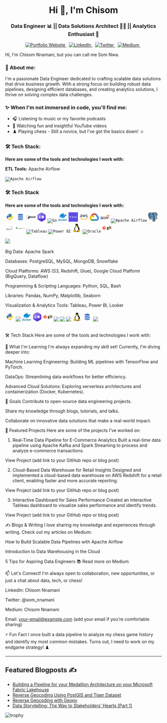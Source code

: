 <h1 align="center">Hi 👋, I'm Chisom</h1>
<h3 align="center">Data Engineer 📊 || Data Solutions Architect 👨‍💻 || Analytics Enthusiast 🐳 </h3>

<p align="center">
  <a href="https://chisom-nnamani.netlify.app">
    <img src="https://img.shields.io/badge/portfolio-%23CCFF33.svg?&style=for-the-badge&logo=netlify&logoColor=black" alt="Portfolio Website" />
  </a>&nbsp;
  <a href="https://www.linkedin.com/in/chisom-nnamani/">
    <img src="https://img.shields.io/badge/linkedin-%230077B5.svg?&style=for-the-badge&logo=linkedin&logoColor=white" alt="LinkedIn" />
  </a>&nbsp;
  <a href="https://mobile.twitter.com/som_nnamani">
    <img src="https://img.shields.io/badge/twitter-%231DA1F2.svg?&style=for-the-badge&logo=twitter&logoColor=white" alt="Twitter" />
  </a>&nbsp;
  <a href="https://medium.com/@chisomnnamani">
    <img src="https://img.shields.io/badge/medium-%23D2B48C.svg?&style=for-the-badge&logo=medium&logoColor=black" alt="Medium" />
  </a>&nbsp;
</p>

Hi, I'm Chisom Nnamani, but you can call me Som Nwa.

### 🚀 About me:

I'm a passionate Data Engineer dedicated to crafting scalable data solutions that drive business growth. With a strong focus on building robust data pipelines, designing efficient databases, and creating analytics solutions, I thrive on solving complex data challenges.

### ✨ When I'm not immersed in code, you'll find me:
- 🎧 Listening to music or my favorite podcasts
- 🎥 Watching fun and insightful YouTube videos
- ♟️ Playing chess - Still a novice, but I’ve got the basics down! ☺️


### 🛠️ Tech Stack:
**Here are some of the tools and technologies I work with:**

**ETL Tools:** Apache Airflow

<code><img height="30" src="https://raw.githubusercontent.com/github/explore/80688e429a7d4ef2fca1e82350fe8e3517d3494d/topics/airflow/airflow.png" alt="Apache Airflow"></code>
### 🛠️ Tech Stack
**Here are some of the tools and technologies I work with:**

<code><img height="30" src="https://raw.githubusercontent.com/github/explore/80688e429a7d4ef2fca1e82350fe8e3517d3494d/topics/python/python.png" alt="Python"></code>
<code><img height="30" src="https://raw.githubusercontent.com/github/explore/80688e429a7d4ef2fca1e82350fe8e3517d3494d/topics/sql/sql.png" alt="SQL"></code>
<code><img height="30" src="https://raw.githubusercontent.com/github/explore/80688e429a7d4ef2fca1e82350fe8e3517d3494d/topics/bash/bash.png" alt="Bash"></code>
<code><img height="30" src="https://raw.githubusercontent.com/github/explore/80688e429a7d4ef2fca1e82350fe8e3517d3494d/topics/csharp/csharp.png" alt="C#"></code>
<code><img height="30" src="https://i2.wp.com/hypi.io/wp-content/uploads/2020/07/5da6137a51a426ffcbfdca45_Golang.jpeg?fit=1200%2C800&ssl=1" alt="Go"></code>
<code><img height="30" src="https://raw.githubusercontent.com/github/explore/80688e429a7d4ef2fca1e82350fe8e3517d3494d/topics/docker/docker.png" alt="Docker"></code>
<code><img height="30" src="https://raw.githubusercontent.com/github/explore/80688e429a7d4ef2fca1e82350fe8e3517d3494d/topics/terraform/terraform.png" alt="Terraform"></code>
<code><img height="30" src="https://raw.githubusercontent.com/github/explore/80688e429a7d4ef2fca1e82350fe8e3517d3494d/topics/aws/aws.png" alt="AWS"></code>
<code><img height="30" src="https://raw.githubusercontent.com/github/explore/80688e429a7d4ef2fca1e82350fe8e3517d3494d/topics/google-cloud/google-cloud.png" alt="Google Cloud"></code>
<code><img height="30" src="https://raw.githubusercontent.com/github/explore/80688e429a7d4ef2fca1e82350fe8e3517d3494d/topics/spark/spark.png" alt="Apache Spark"></code>
<code><img height="30" src="https://raw.githubusercontent.com/github/explore/80688e429a7d4ef2fca1e82350fe8e3517d3494d/topics/airflow/airflow.png" alt="Apache Airflow"></code>
<code><img height="30" src="https://raw.githubusercontent.com/github/explore/80688e429a7d4ef2fca1e82350fe8e3517d3494d/topics/postgresql/postgresql.png" alt="PostgreSQL"></code>
<code><img height="30" src="https://raw.githubusercontent.com/github/explore/80688e429a7d4ef2fca1e82350fe8e3517d3494d/topics/mysql/mysql.png" alt="MySQL"></code>
<code><img height="30" src="https://raw.githubusercontent.com/github/explore/80688e429a7d4ef2fca1e82350fe8e3517d3494d/topics/mongodb/mongodb.png" alt="MongoDB"></code>
<code><img height="30" src="https://raw.githubusercontent.com/github/explore/80688e429a7d4ef2fca1e82350fe8e3517d3494d/topics/tableau/tableau.png" alt="Tableau"></code>
<code><img height="30" src="https://raw.githubusercontent.com/github/explore/80688e429a7d4ef2fca1e82350fe8e3517d3494d/topics/powerbi/powerbi.png" alt="Power BI"></code>
<code><img height="30" src="https://raw.githubusercontent.com/github/explore/80688e429a7d4ef2fca1e82350fe8e3517d3494d/topics/linux/linux.png" alt="Linux"></code>
<code><img height="30" src="https://cdn4.iconfinder.com/data/icons/flat-brand-logo-2/512/oracle-512.png" alt="Oracle"></code>
<code><img height="30" src="https://raw.githubusercontent.com/github/explore/80688e429a7d4ef2fca1e82350fe8e3517d3494d/topics/git/git.png" alt="Git"></code>

<code><img height="30" src="https://avatars.githubusercontent.com/u/33643075?s=280&v=4"></code>

Big Data: Apache Spark

Databases: PostgreSQL, MySQL, MongoDB, Snowflake

Cloud Platforms: AWS (S3, Redshift, Glue), Google Cloud Platform (BigQuery, Dataflow)

Programming & Scripting
Languages: Python, SQL, Bash

Libraries: Pandas, NumPy, Matplotlib, Seaborn

Visualization & Analytics
Tools: Tableau, Power BI, Looker

<code><img height="30" src="https://raw.githubusercontent.com/github/explore/80688e429a7d4ef2fca1e82350fe8e3517d3494d/topics/python/python.png"></code>
<code><img height="30" src="https://i2.wp.com/hypi.io/wp-content/uploads/2020/07/5da6137a51a426ffcbfdca45_Golang.jpeg?fit=1200%2C800&ssl=1"></code>
<code><img height="30" src="https://raw.githubusercontent.com/github/explore/80688e429a7d4ef2fca1e82350fe8e3517d3494d/topics/docker/docker.png"></code>
<code><img height="30" src="https://raw.githubusercontent.com/github/explore/80688e429a7d4ef2fca1e82350fe8e3517d3494d/topics/csharp/csharp.png"></code>
<code><img height="30" src="https://raw.githubusercontent.com/github/explore/80688e429a7d4ef2fca1e82350fe8e3517d3494d/topics/git/git.png"></code>
<code><img height="30" src="https://is3-ssl.mzstatic.com/image/thumb/Purple114/v4/a6/a0/05/a6a0054d-9c72-f9c9-9a98-2f871a2b159d/source/512x512bb.jpg"></code>
<code><img height="30" src="https://avatars.githubusercontent.com/u/33643075?s=280&v=4"></code>
<code><img height="30" src="https://cdn4.iconfinder.com/data/icons/flat-brand-logo-2/512/oracle-512.png"></code>
<code><img height="30" src="https://raw.githubusercontent.com/github/explore/80688e429a7d4ef2fca1e82350fe8e3517d3494d/topics/linux/linux.png"></code>
<code><img height="30" src="https://raw.githubusercontent.com/github/explore/80688e429a7d4ef2fca1e82350fe8e3517d3494d/topics/sql/sql.png"></code>
<code><img height="30" src="https://miro.medium.com/max/682/0*60Wj8lmsW8ABqkYt.png"></code>
<br>
<br>


🛠️ Tech Stack
Here are some of the tools and technologies I work with:




🌱 What I'm Learning
I'm always expanding my skill set! Currently, I'm diving deeper into:

Machine Learning Engineering: Building ML pipelines with TensorFlow and PyTorch.

DataOps: Streamlining data workflows for better efficiency.

Advanced Cloud Solutions: Exploring serverless architectures and containerization (Docker, Kubernetes).

🎯 Goals
Contribute to open-source data engineering projects.

Share my knowledge through blogs, tutorials, and talks.

Collaborate on innovative data solutions that make a real-world impact.

📂 Featured Projects
Here are some of the projects I've worked on:

1. Real-Time Data Pipeline for E-Commerce Analytics
Built a real-time data pipeline using Apache Kafka and Spark Streaming to process and analyze e-commerce transactions.

View Project (add link to your GitHub repo or blog post)

2. Cloud-Based Data Warehouse for Retail Insights
Designed and implemented a cloud-based data warehouse on AWS Redshift for a retail client, enabling faster and more accurate reporting.

View Project (add link to your GitHub repo or blog post)

3. Interactive Dashboard for Sales Performance
Created an interactive Tableau dashboard to visualize sales performance and identify trends.

View Project (add link to your GitHub repo or blog post)

✍️ Blogs & Writing
I love sharing my knowledge and experiences through writing. Check out my articles on Medium:

How to Build Scalable Data Pipelines with Apache Airflow

Introduction to Data Warehousing in the Cloud

5 Tips for Aspiring Data Engineers
📚 Read more on Medium

📫 Let's Connect!
I'm always open to collaboration, new opportunities, or just a chat about data, tech, or chess!

LinkedIn: Chisom Nnamani

Twitter: @som_nnamani

Medium: Chisom Nnamani

Email: your-email@example.com (add your email if you're comfortable sharing)

⚡ Fun Fact
I once built a data pipeline to analyze my chess game history and identify my most common mistakes. Turns out, I need to work on my endgame strategy! ♟️


--------------------


## Featured Blogposts ✍️

<!-- MEDIUM:START -->
- [Building a Pipeline for your Medallion Architecture on your Microsoft Fabric Lakehouse](https://medium.com/@amandinancy16/building-a-pipeline-for-your-medallion-architecture-on-microsft-fabric-1fe40b63b2d3)
- [Reverse Geocoding Using PostGIS and Tiger Dataset](https://medium.com/@amandinancy16/reverse-geocoding-using-postgis-and-tiger-dataset-b59b60ca071b)
- [Reverse Geocoding with Geopy](https://medium.com/@amandinancy16/reverse-geocoding-with-geopy-c26cfb63f74c)
- [Data Storytelling: The Way to Stakeholders’ Hearts (Part 1)](https://medium.com/@amandinancy16/data-storytelling-the-way-to-stakeholders-hearts-part-1-fbfd0a308ad0)
<!-- MEDIUM:END -->

![trophy](https://github-profile-trophy.vercel.app/?username=Nancy9ice)
